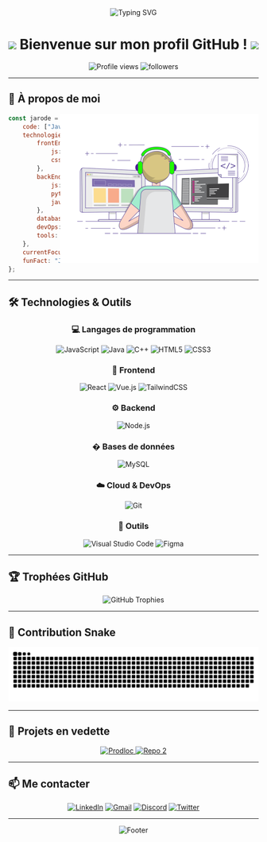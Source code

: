 <div align="center">
  <img src="https://readme-typing-svg.demolab.com?font=Fira+Code&size=32&pause=1000&color=58A6FF&center=true&vCenter=true&random=false&width=600&lines=Salut+%F0%9F%91%8B+Je+suis+Jarode;D%C3%A9veloppeur+Passionn%C3%A9;Toujours+en+qu%C3%AAte+d'apprentissage" alt="Typing SVG" />
</div>

<h1 align="center">
  <img src="https://media.giphy.com/media/hvRJCLFzcasrR4ia7z/giphy.gif" width="35">
  Bienvenue sur mon profil GitHub !
  <img src="https://media.giphy.com/media/hvRJCLFzcasrR4ia7z/giphy.gif" width="35">
</h1>

<div align="center">
  <img src="https://komarev.com/ghpvc/?username=Jarode-P&label=Visiteurs&color=58A6FF&style=for-the-badge" alt="Profile views" />
  <img src="https://img.shields.io/github/followers/Jarode-P?label=Followers&style=for-the-badge&color=58A6FF" alt="followers" />
</div>

---

## 🚀 À propos de moi

<img align="right" alt="Coding" width="400" src="https://raw.githubusercontent.com/devSouvik/devSouvik/master/gif3.gif">

```javascript
const jarode = {
    code: ["JavaScript", "Python", "Java", "C++", "HTML/CSS"],
    technologies: {
        frontEnd: {
            js: ["React", "Vue", "Angular"],
            css: ["Bootstrap", "Tailwind", "Sass"]
        },
        backEnd: {
            js: ["Node.js", "Express"],
            python: ["Django", "Flask", "FastAPI"],
            java: ["Spring Boot"]
        },
        databases: ["MongoDB", "MySQL", "PostgreSQL", "SQLite"],
        devOps: ["Docker", "Kubernetes", "AWS", "Git"],
        tools: ["VS Code", "IntelliJ", "Postman", "Figma"]
    },
    currentFocus: "Développement Full Stack et DevOps",
    funFact: "J'adore résoudre des problèmes complexes avec du code élégant!"
};
```

---

## 🛠️ Technologies & Outils

<div align="center">

### 💻 Langages de programmation
![JavaScript](https://img.shields.io/badge/javascript-%23323330.svg?style=for-the-badge&logo=javascript&logoColor=%23F7DF1E)
![Java](https://img.shields.io/badge/java-%23ED8B00.svg?style=for-the-badge&logo=openjdk&logoColor=white)
![C++](https://img.shields.io/badge/c++-%2300599C.svg?style=for-the-badge&logo=c%2B%2B&logoColor=white)
![HTML5](https://img.shields.io/badge/html5-%23E34F26.svg?style=for-the-badge&logo=html5&logoColor=white)
![CSS3](https://img.shields.io/badge/css3-%231572B6.svg?style=for-the-badge&logo=css3&logoColor=white)

### 🎨 Frontend
![React](https://img.shields.io/badge/react-%2320232a.svg?style=for-the-badge&logo=react&logoColor=%2361DAFB)
![Vue.js](https://img.shields.io/badge/vue.js-%2335495e.svg?style=for-the-badge&logo=vuedotjs&logoColor=%234FC08D)
![TailwindCSS](https://img.shields.io/badge/tailwindcss-%2338B2AC.svg?style=for-the-badge&logo=tailwind-css&logoColor=white)

### ⚙️ Backend
![Node.js](https://img.shields.io/badge/node.js-6DA55F?style=for-the-badge&logo=node.js&logoColor=white)

### �️ Bases de données
![MySQL](https://img.shields.io/badge/mysql-%2300f.svg?style=for-the-badge&logo=mysql&logoColor=white)

### ☁️ Cloud & DevOps
![Git](https://img.shields.io/badge/git-%23F05033.svg?style=for-the-badge&logo=git&logoColor=white)

### 🔧 Outils
![Visual Studio Code](https://img.shields.io/badge/Visual%20Studio%20Code-0078d7.svg?style=for-the-badge&logo=visual-studio-code&logoColor=white)
![Figma](https://img.shields.io/badge/figma-%23F24E1E.svg?style=for-the-badge&logo=figma&logoColor=white)

</div>

---

<!-- ## 📊 Statistiques GitHub

<div align="center">
  <img height="180em" src="https://github-readme-stats.vercel.app/api?username=Jarode-P&show_icons=true&theme=github_dark&include_all_commits=true&count_private=true&hide_border=true&bg_color=0d1117&title_color=58a6ff&icon_color=58a6ff&text_color=c9d1d9"/>
  <img height="180em" src="https://github-readme-stats.vercel.app/api/top-langs/?username=Jarode-P&layout=compact&langs_count=8&theme=github_dark&hide_border=true&bg_color=0d1117&title_color=58a6ff&text_color=c9d1d9"/>
</div>

<div align="center">
  <img src="https://github-readme-streak-stats.herokuapp.com/?user=Jarode-P&theme=github-dark-blue&hide_border=true&background=0d1117&stroke=58a6ff&ring=58a6ff&fire=58a6ff&currStreakLabel=58a6ff" alt="GitHub Streak" />
</div>

<div align="center">
  <img src="https://github-readme-activity-graph.vercel.app/graph?username=Jarode-P&theme=github-compact&hide_border=true&bg_color=0d1117&color=58a6ff&line=58a6ff&point=c9d1d9" alt="Activity Graph" />
</div>

--- -->

## 🏆 Trophées GitHub

<div align="center">
  <img src="https://github-profile-trophy.vercel.app/?username=Jarode-P&theme=darkhub&no-frame=true&row=1&column=7" alt="GitHub Trophies" />
</div>

---

## 🐍 Contribution Snake

<div align="center">
  <img src="https://raw.githubusercontent.com/Platane/snk/output/github-contribution-grid-snake-dark.svg" alt="Snake animation" />
</div>

---

## 🎯 Projets en vedette

<div align="center">
  <a href="https://github.com/Jarode-P/Prodloc">
    <img src="https://github-readme-stats.vercel.app/api/pin/?username=Jarode-P&repo=repo1&theme=github_dark&hide_border=true&bg_color=0d1117&title_color=58a6ff&icon_color=58a6ff&text_color=c9d1d9" alt="Prodloc" />
  </a>
  <a href="https://github.com/Jarode-P/Dnd character sheet">
    <img src="https://github-readme-stats.vercel.app/api/pin/?username=Jarode-P&repo=repo2&theme=github_dark&hide_border=true&bg_color=0d1117&title_color=58a6ff&icon_color=58a6ff&text_color=c9d1d9" alt="Repo 2" />
  </a>
</div>

---

## 📫 Me contacter

<div align="center">

[![LinkedIn](https://img.shields.io/badge/LinkedIn-0077B5?style=for-the-badge&logo=linkedin&logoColor=white)](https://linkedin.com/in/votre-profil)
[![Gmail](https://img.shields.io/badge/Gmail-D14836?style=for-the-badge&logo=gmail&logoColor=white)](mailto:votre.email@gmail.com)
[![Discord](https://img.shields.io/badge/Discord-7289DA?style=for-the-badge&logo=discord&logoColor=white)](https://discord.gg/votre-discord)
[![Twitter](https://img.shields.io/badge/Twitter-1DA1F2?style=for-the-badge&logo=twitter&logoColor=white)](https://twitter.com/votre-twitter)

</div>

---

<div align="center">
  <img src="https://capsule-render.vercel.app/api?type=waving&color=58A6FF&height=100&section=footer" alt="Footer" />
</div>
